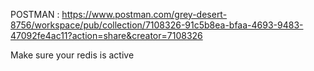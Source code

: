 POSTMAN : https://www.postman.com/grey-desert-8756/workspace/pub/collection/7108326-91c5b8ea-bfaa-4693-9483-47092fe4ac11?action=share&creator=7108326

Make sure your redis is active
